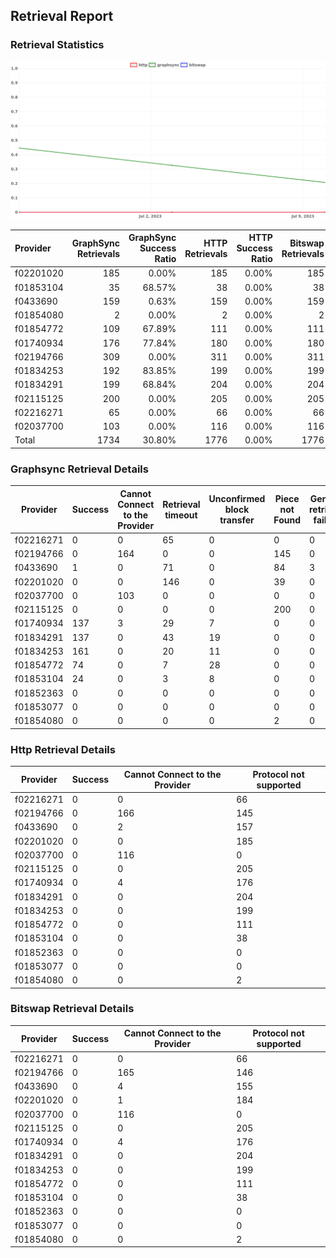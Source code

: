 ## Retrieval Report
### Retrieval Statistics
<img src="https://raw.githubusercontent.com/data-preservation-programs/filplus-checker-assets/main/filecoin-project/filecoin-plus-large-datasets/issues/2055/1689082415960.png"/>

| Provider  | GraphSync Retrievals | GraphSync Success Ratio | HTTP Retrievals | HTTP Success Ratio | Bitswap Retrievals | Bitswap Success Ratio |
| :-------- | -------------------: | ----------------------: | --------------: | -----------------: | -----------------: | --------------------: |
| f02201020 |                  185 |                   0.00% |             185 |              0.00% |                185 |                 0.00% |
| f01853104 |                   35 |                  68.57% |              38 |              0.00% |                 38 |                 0.00% |
| f0433690  |                  159 |                   0.63% |             159 |              0.00% |                159 |                 0.00% |
| f01854080 |                    2 |                   0.00% |               2 |              0.00% |                  2 |                 0.00% |
| f01854772 |                  109 |                  67.89% |             111 |              0.00% |                111 |                 0.00% |
| f01740934 |                  176 |                  77.84% |             180 |              0.00% |                180 |                 0.00% |
| f02194766 |                  309 |                   0.00% |             311 |              0.00% |                311 |                 0.00% |
| f01834253 |                  192 |                  83.85% |             199 |              0.00% |                199 |                 0.00% |
| f01834291 |                  199 |                  68.84% |             204 |              0.00% |                204 |                 0.00% |
| f02115125 |                  200 |                   0.00% |             205 |              0.00% |                205 |                 0.00% |
| f02216271 |                   65 |                   0.00% |              66 |              0.00% |                 66 |                 0.00% |
| f02037700 |                  103 |                   0.00% |             116 |              0.00% |                116 |                 0.00% |
| Total     |                 1734 |                  30.80% |            1776 |              0.00% |               1776 |                 0.00% |

### Graphsync Retrieval Details
| Provider  | Success | Cannot Connect to the Provider | Retrieval timeout | Unconfirmed block transfer | Piece not Found | General retrieval failure |
| --------- | ------- | ------------------------------ | ----------------- | -------------------------- | --------------- | ------------------------- |
| f02216271 | 0       | 0                              | 65                | 0                          | 0               | 0                         |
| f02194766 | 0       | 164                            | 0                 | 0                          | 145             | 0                         |
| f0433690  | 1       | 0                              | 71                | 0                          | 84              | 3                         |
| f02201020 | 0       | 0                              | 146               | 0                          | 39              | 0                         |
| f02037700 | 0       | 103                            | 0                 | 0                          | 0               | 0                         |
| f02115125 | 0       | 0                              | 0                 | 0                          | 200             | 0                         |
| f01740934 | 137     | 3                              | 29                | 7                          | 0               | 0                         |
| f01834291 | 137     | 0                              | 43                | 19                         | 0               | 0                         |
| f01834253 | 161     | 0                              | 20                | 11                         | 0               | 0                         |
| f01854772 | 74      | 0                              | 7                 | 28                         | 0               | 0                         |
| f01853104 | 24      | 0                              | 3                 | 8                          | 0               | 0                         |
| f01852363 | 0       | 0                              | 0                 | 0                          | 0               | 0                         |
| f01853077 | 0       | 0                              | 0                 | 0                          | 0               | 0                         |
| f01854080 | 0       | 0                              | 0                 | 0                          | 2               | 0                         |

### Http Retrieval Details
| Provider  | Success | Cannot Connect to the Provider | Protocol not supported |
| --------- | ------- | ------------------------------ | ---------------------- |
| f02216271 | 0       | 0                              | 66                     |
| f02194766 | 0       | 166                            | 145                    |
| f0433690  | 0       | 2                              | 157                    |
| f02201020 | 0       | 0                              | 185                    |
| f02037700 | 0       | 116                            | 0                      |
| f02115125 | 0       | 0                              | 205                    |
| f01740934 | 0       | 4                              | 176                    |
| f01834291 | 0       | 0                              | 204                    |
| f01834253 | 0       | 0                              | 199                    |
| f01854772 | 0       | 0                              | 111                    |
| f01853104 | 0       | 0                              | 38                     |
| f01852363 | 0       | 0                              | 0                      |
| f01853077 | 0       | 0                              | 0                      |
| f01854080 | 0       | 0                              | 2                      |

### Bitswap Retrieval Details
| Provider  | Success | Cannot Connect to the Provider | Protocol not supported |
| --------- | ------- | ------------------------------ | ---------------------- |
| f02216271 | 0       | 0                              | 66                     |
| f02194766 | 0       | 165                            | 146                    |
| f0433690  | 0       | 4                              | 155                    |
| f02201020 | 0       | 1                              | 184                    |
| f02037700 | 0       | 116                            | 0                      |
| f02115125 | 0       | 0                              | 205                    |
| f01740934 | 0       | 4                              | 176                    |
| f01834291 | 0       | 0                              | 204                    |
| f01834253 | 0       | 0                              | 199                    |
| f01854772 | 0       | 0                              | 111                    |
| f01853104 | 0       | 0                              | 38                     |
| f01852363 | 0       | 0                              | 0                      |
| f01853077 | 0       | 0                              | 0                      |
| f01854080 | 0       | 0                              | 2                      |
